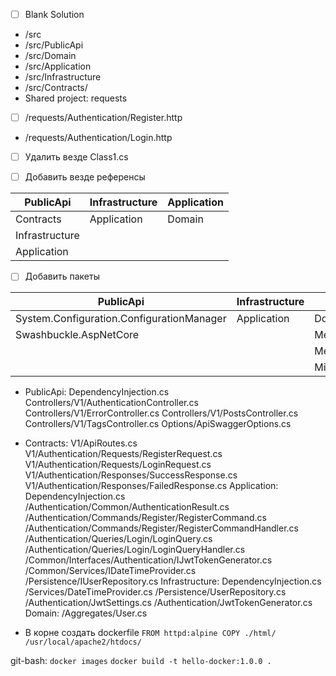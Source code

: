 
- [ ] Blank Solution 
* /src
* /src/PublicApi
* /src/Domain 
* /src/Application 
* /src/Infrastructure 
* /src/Contracts/ 
* Shared project: requests

- [ ] /requests/Authentication/Register.http 
* /requests/Authentication/Login.http 

- [ ] Удалить везде Class1.cs 


- [ ] Добавить везде референсы

| PublicApi | Infrastructure | Application |
|-----------|----------------|-------------|
|Contracts| Application | Domain|
|Infrastructure|||
|Application|||


- [ ] Добавить пакеты

| PublicApi | Infrastructure | Application |
|-----------|----------------|-------------|
|System.Configuration.ConfigurationManager | Application | Domain|
|Swashbuckle.AspNetCore ||MediatR |
|||MediatR.Extensions.Microsoft.DependencyInjection |
|||Microsoft.Extensions.DependencyInjection.Abstractions |


* PublicApi: 
DependencyInjection.cs 
Controllers/V1/AuthenticationController.cs 
Controllers/V1/ErrorController.cs 
Controllers/V1/PostsController.cs 
Controllers/V1/TagsController.cs 
Options/ApiSwaggerOptions.cs 
 
* Contracts: 
V1/ApiRoutes.cs 
V1/Authentication/Requests/RegisterRequest.cs 
V1/Authentication/Requests/LoginRequest.cs 
V1/Authentication/Responses/SuccessResponse.cs 
V1/Authentication/Responses/FailedResponse.cs 
Application: 
DependencyInjection.cs 
/Authentication/Common/AuthenticationResult.cs 
/Authentication/Commands/Register/RegisterCommand.cs 
/Authentication/Commands/Register/RegisterCommandHandler.cs 
/Authentication/Queries/Login/LoginQuery.cs 
/Authentication/Queries/Login/LoginQueryHandler.cs 
/Common/Interfaces/Authentication/IJwtTokenGenerator.cs 
/Common/Services/IDateTimeProvider.cs 
/Persistence/IUserRepository.cs 
Infrastructure: 
DependencyInjection.cs 
/Services/DateTimeProvider.cs 
/Persistence/UserRepository.cs 
/Authentication/JwtSettings.cs 
/Authentication/JwtTokenGenerator.cs 
Domain: 
/Aggregates/User.cs 

 * В корне создать dockerfile
`FROM httpd:alpine
COPY ./html/ /usr/local/apache2/htdocs/`

git-bash:
`docker images`
`docker build -t hello-docker:1.0.0 .`
